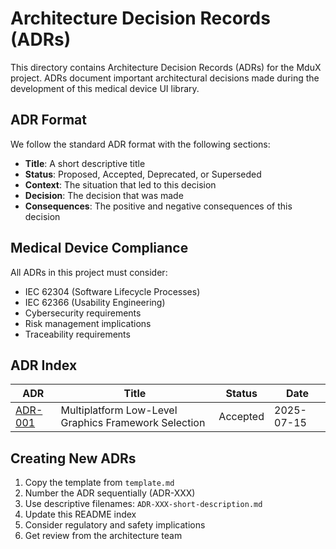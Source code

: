 # Architecture Decision Records (ADRs)

This directory contains Architecture Decision Records (ADRs) for the MduX project. ADRs document important architectural decisions made during the development of this medical device UI library.

## ADR Format

We follow the standard ADR format with the following sections:

- **Title**: A short descriptive title
- **Status**: Proposed, Accepted, Deprecated, or Superseded
- **Context**: The situation that led to this decision
- **Decision**: The decision that was made
- **Consequences**: The positive and negative consequences of this decision

## Medical Device Compliance

All ADRs in this project must consider:
- IEC 62304 (Software Lifecycle Processes)
- IEC 62366 (Usability Engineering)
- Cybersecurity requirements
- Risk management implications
- Traceability requirements

## ADR Index

| ADR | Title | Status | Date |
|-----|-------|--------|------|
| [ADR-001](ADR-001-multiplatform-graphics-framework.md) | Multiplatform Low-Level Graphics Framework Selection | Accepted | 2025-07-15 |

## Creating New ADRs

1. Copy the template from `template.md`
2. Number the ADR sequentially (ADR-XXX)
3. Use descriptive filenames: `ADR-XXX-short-description.md`
4. Update this README index
5. Consider regulatory and safety implications
6. Get review from the architecture team